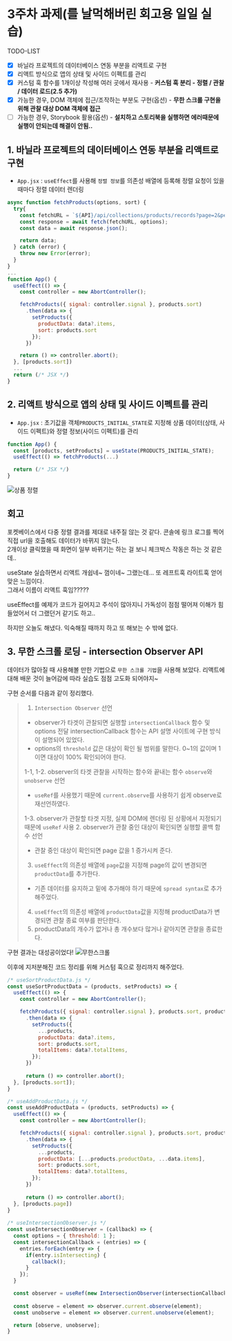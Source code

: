 # 3주차 과제(를 날먹해버린 회고용 일일 실습)
TODO-LIST

- [x] 바닐라 프로젝트의 데이터베이스 연동 부분을 리액트로 구현
- [x] 리액트 방식으로 앱의 상태 및 사이드 이펙트를 관리
- [x] 커스텀 훅 함수를 1개이상 작성해 여러 곳에서 재사용 - **커스텀 훅 분리 - 정렬 / 관찰 / 데이터 로드(2.5 추가)**
- [x] 가능한 경우, DOM 객체에 접근/조작하는 부분도 구현(옵션) - **무한 스크롤 구현을 위해 관찰 대상 DOM 객체에 접근**
- [ ] 가능한 경우, Storybook 활용(옵션) - **설치하고 스토리북을 실행하면 에러때문에 실행이 안되는데 해결이 안됨..**

## 1. 바닐라 프로젝트의 데이터베이스 연동 부분을 리액트로 구현
- `App.jsx` : `useEffect`를 사용해 `정렬 정보`를 의존성 배열에 등록해 정렬 요청이 있을때마다 정렬 데이터 렌더링
```js
async function fetchProducts(options, sort) {
  try{
    const fetchURL = `${API}/api/collections/products/records?page=2&perPage=8&sort=${sort.join('%2C')}`
    const response = await fetch(fetchURL, options);
    const data = await response.json();

    return data;
  } catch (error) {
    throw new Error(error);
  }
}
...
function App() {
  useEffect(() => {
    const controller = new AbortController();

    fetchProducts({ signal: controller.signal }, products.sort)
      .then(data => {
        setProducts({
          productData: data?.items,
          sort: products.sort
        });
      })

    return () => controller.abort();
  }, [products.sort])
  ...
  return (/* JSX */)
}
```

## 2. 리액트 방식으로 앱의 상태 및 사이드 이펙트를 관리
- `App.jsx` : 초기값을 객체`PRODUCTS_INITIAL_STATE`로 지정해 상품 데이터(상태, 사이드 이펙트)와 정렬 정보(사이드 이펙트)를 관리
```js
function App() {
  const [products, setProducts] = useState(PRODUCTS_INITIAL_STATE);
  useEffect(() => fetchProducts(...)

  return (/* JSX */)
}
```
![상품 정렬](https://velog.velcdn.com/images/sang2973/post/c3e16f3f-b9e8-4d60-9c7d-3d27d5d643bc/image.gif)

## 회고
포켓베이스에서 다중 정렬 결과를 제대로 내주질 않는 것 같다. 콘솔에 링크 로그를 찍어 직접 url을 호출해도 데이터가 바뀌지 않는다. <br />
2개이상 클릭했을 때 화면이 일부 바뀌기는 하는 걸 보니 체크박스 작동은 하는 것 같은데..<br />

useState 실습하면서 리액트 개쉽네~ 껌이네~ 그랬는데... 또 레프트훅 라이트훅 얻어맞은 느낌이다. <br />
그래서 이름이 리액트 훅임????? <br />

useEffect를 예제가 코드가 길어지고 주석이 많아지니 가독성이 점점 떨어져 이해가 힘들었어서 더 그랬던거 같기도 하고.. <br />

하지만 오늘도 해냈다. 익숙해질 때까지 하고 또 해보는 수 밖에 없다.

## 3. 무한 스크롤 로딩 - intersection Observer API
데이터가 많아질 때 사용해볼 만한 기법으로 `무한 스크롤 기법`을 사용해 보았다.
리액트에 대해 배운 것이 늘어감에 따라 실습도 점점 고도화 되어야지~

구현 순서를 다음과 같이 정리했다.

> 1. `Intersection Observer` 선언
>   - observer가 타겟이 관찰되면 실행할 `intersectionCallback` 함수 및 options 전달
>      intersectionCallback 함수는 API 설명 사이트에 구현 방식이 설명되어 있었다.
>   - options의 `threshold` 값은 대상이 확인 될 범위를 말한다. 
>      0~1의 값이며 1이면 대상이 100% 확인되어야 한다.
>
> 1-1, 1-2. observer의 타겟 관찰을 시작하는 함수와 끝내는 함수 `observe`와 `unobserve` 선언
>    - `useRef`를 사용했기 때문에 `current.observe`를 사용하기 쉽게 observe로 재선언하였다.
>
> 1-3. observer가 관찰할 타겟 지정, 실제 DOM에 렌더링 된 상황에서 지정되기 때문에 `useRef` 사용
> 2. observer가 관찰 중인 대상이 확인되면 실행할 콜백 함수 선언
> -  관찰 중인 대상이 확인되면 page 값을 1 증가시켜 준다.
> 3. `useEffect`의 의존성 배열에 `page`값을 지정해 page의 값이 변경되면 `productData`를 추가한다.
> - 기존 데이터를 유지하고 밑에 추가해야 하기 때문에 `spread syntax`로 추가해주었다.
> 4. `useEffect`의 의존성 배열에 `productData`값을 지정해 productData가 변경되면 관찰 종료 여부를 판단한다.
> 5. productData의 개수가 없거나 총 개수보다 많거나 같아지면 관찰을 종료한다.

구현 결과는 대성공이었다!
![무한스크롤](https://velog.velcdn.com/images/sang2973/post/7be3c8d5-6a36-4edd-9fdf-0df030ae360b/image.gif)

이후에 지저분해진 코드 정리를 위해 커스텀 훅으로 정리까지 해주었다.
```js
/* useSortProductData.js */
const useSortProductData = (products, setProducts) => {
  useEffect(() => {
    const controller = new AbortController();

    fetchProducts({ signal: controller.signal }, products.sort, products.page)
      .then(data => {
        setProducts({
          ...products,
          productData: data?.items,
          sort: products.sort,
          totalItems: data?.totalItems,
        });
      })
      
      return () => controller.abort();
  }, [products.sort]);
}

/* useAddProductData.js */
const useAddProductData = (products, setProducts) => {
  useEffect(() => {
    const controller = new AbortController();

    fetchProducts({ signal: controller.signal }, products.sort, products.page)
      .then(data => {
        setProducts({
          ...products,
          productData: [...products.productData, ...data.items],
          sort: products.sort,
          totalItems: data?.totalItems,
        });
      })
      
      return () => controller.abort();
  }, [products.page])
}
            
/* useIntersectionObserver.js */
const useIntersectionObserver = (callback) => {
  const options = { threshold: 1 };
  const intersectionCallback = (entries) => {
    entries.forEach(entry => {
      if(entry.isIntersecting) {
        callback();
      }
    });
  }

  const observer = useRef(new IntersectionObserver(intersectionCallback, options));
  
  const observe = element => observer.current.observe(element);
  const unobserve = element => observer.current.unobserve(element);

  return [observe, unobserve];
}
```

